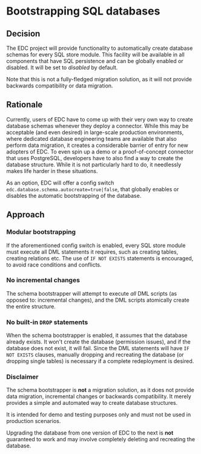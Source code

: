 # Bootstrapping SQL databases

## Decision

The EDC project will provide functionality to automatically create database schemas for every SQL store module. This facility will be available in all components that have SQL persistence and can be globally enabled or disabled. It will be set to _disabled_ by default. 

Note that this is not a fully-fledged migration solution, as it will not provide backwards compatibility or data migration.

## Rationale

Currently, users of EDC have to come up with their very own way to create database schemas whenever they deploy a connector. While this may be acceptable (and even desired) in large-scale production environments, where dedicated database engineering teams are available that also perform data migration, it creates a considerable barrier of entry for new adopters of EDC. 
To even spin up a demo or a proof-of-concept connector that uses PostgreSQL, developers have to also find a way to create the database structure. While it is not particularly hard to do, it needlessly makes life harder in these situations. 

As an option, EDC will offer a config switch `edc.database.schema.autocreate=true|false`, that globally enables or disables the automatic bootstrapping of the database.

## Approach

### Modular bootstrapping
If the aforementioned config switch is enabled, every SQL store module must execute all DML statements it requires, such as creating tables, creating relations etc. The use of `IF NOT EXISTS` statements is encouraged, to avoid race conditions and conflicts. 

### No incremental changes
The schema bootstrapper will attempt to execute _all_ DML scripts (as opposed to: incremental changes), and the DML scripts atomically create the entire structure.

### No built-in `DROP` statements
When the schema bootstrapper is enabled, it assumes that the database already exists. It won't create the database (permission issues), and if the database does not exist, it will fail. 
Since the DML statements will have `IF NOT EXISTS` clauses, manually dropping and recreating the database (or dropping single tables) is necessary if a complete redeployment is desired.

### Disclaimer
The schema bootstrapper is **not** a migration solution, as it does not provide data migration, incremental changes or backwards compatibility. It merely provides a simple and automated way to create database structures.

It is intended for demo and testing purposes only and must not be used in production scenarios. 

Upgrading the database from one version of EDC to the next is **not** guaranteed to work and may involve completely deleting and recreating the database.